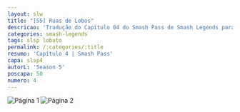 ```yaml
---
layout: slw
title: "[S5] Ruas de Lobos"
descricao: 'Tradução do Capítulo 04 do Smash Pass de Smash Legends para português'
categories: smash-legends
tags: slsp lobato
permalink: /:categories/:title
resumo: 'Capítulo 4 | Smash Pass'
capa: slsp4
autorL: 'Season 5'
poscapa: 50
numero: 4
---
```

![Página 1](https://i.imgur.com/nF7odTC.png)
![Página 2](https://i.imgur.com/iXAO8Nj.png)